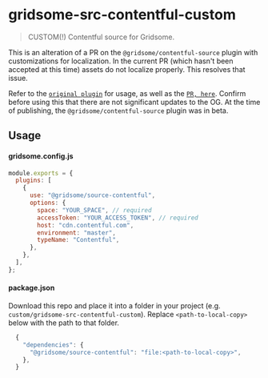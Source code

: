# gridsome-src-contentful-custom

> CUSTOM(!) Contentful source for Gridsome.

This is an alteration of a PR on the `@gridsome/contentful-source` plugin with customizations for localization. In the current PR (which hasn't been accepted at this time) assets do not localize properly. This resolves that issue.

Refer to the [`original plugin`](https://github.com/gridsome/gridsome/tree/master/packages/source-contentful) for usage, as well as the [`PR, here`](https://github.com/gridsome/gridsome/pull/1341). Confirm before using this that there are not significant updates to the OG. At the time of publishing, the `@gridsome/contentful-source` plugin was in beta.

## Usage

#### gridsome.config.js

```js
module.exports = {
  plugins: [
    {
      use: "@gridsome/source-contentful",
      options: {
        space: "YOUR_SPACE", // required
        accessToken: "YOUR_ACCESS_TOKEN", // required
        host: "cdn.contentful.com",
        environment: "master",
        typeName: "Contentful",
      },
    },
  ],
};
```

#### package.json

Download this repo and place it into a folder in your project (e.g. `custom/gridsome-src-contentful-custom`). Replace `<path-to-local-copy>` below with the path to that folder.

```js
  {
    "dependencies": {
      "@gridsome/source-contentful": "file:<path-to-local-copy>",
    },
  }
```
